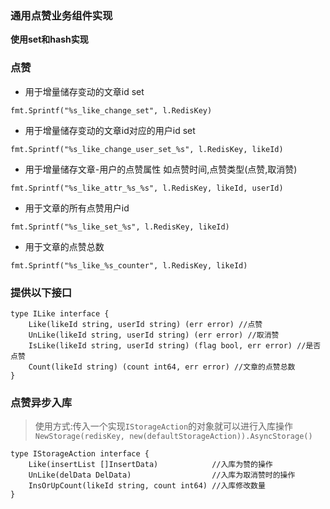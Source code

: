 ### 通用点赞业务组件实现

**使用set和hash实现**
### 点赞
- 用于增量储存变动的文章id set
```
fmt.Sprintf("%s_like_change_set", l.RedisKey) 
```
- 用于增量储存变动的文章id对应的用户id set
```
fmt.Sprintf("%s_like_change_user_set_%s", l.RedisKey, likeId) 
```

- 用于增量储存文章-用户的点赞属性 如点赞时间,点赞类型(点赞,取消赞)
```
fmt.Sprintf("%s_like_attr_%s_%s", l.RedisKey, likeId, userId) 
```

- 用于文章的所有点赞用户id
```
fmt.Sprintf("%s_like_set_%s", l.RedisKey, likeId) 
```

- 用于文章的点赞总数
```
fmt.Sprintf("%s_like_%s_counter", l.RedisKey, likeId) 
```

### 提供以下接口
```
type ILike interface {
	Like(likeId string, userId string) (err error) //点赞
	UnLike(likeId string, userId string) (err error) //取消赞
	IsLike(likeId string, userId string) (flag bool, err error) //是否点赞
	Count(likeId string) (count int64, err error) //文章的点赞总数
}
```
### 点赞异步入库

> 使用方式:传入一个实现`IStorageAction`的对象就可以进行入库操作
`NewStorage(redisKey, new(defaultStorageAction)).AsyncStorage()`

```
type IStorageAction interface {
	Like(insertList []InsertData)            //入库为赞的操作
	UnLike(delData DelData)                  //入库为取消赞时的操作
	InsOrUpCount(likeId string, count int64) //入库修改数量
}
```
